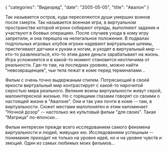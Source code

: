 {
   "categories": "Видеоряд",
   "date": "2005-05-05",
   "title": "Авалон"
}

Так называется остров, куда переселяются души умерших воинов после смерти. Так называется военная игра, в виртуальном пространстве которой игроки собирают отряды, выполняют задания и участвуют в боевых операциях. После случаев ухода в кому игру запретили, и она перешла на нелегальное положение. В подвалах подпольных игровых клубов игроки надевают виртуальные шлемы, пристегивают датчики к рукам и ногам, и уходят в виртуальный мир -- кто-то развлекаться, кто-то этим даже деньги зарабатывает на жизнь. Игра усложняется и в какой-то момент становится неотличима от реальности. Где-то там, на последних уровнях, можно найти "невозвращенцев", чьи тела лежат в коме перед терминалами...

Фильм с очень точно выдержаным стилем. Потрясающий в своей яркости виртуальный мир контрастирует с какой-то нарочитой серостью мира реального. Великие воины виртуальности живут серой, малоинтересной жизнью. Но с горящими глазами говорят со своими о настоящей жизни в "Авалоне". Они и так уже почти в коме -- там, в виртуальности. Сюжет местами малопонятен и этим напоминает "Ночной дозор" -- настолько же культовый фильм "для своих". Такая "Матрица" по-японски...

Фильм интересен прежде всего исследованием самого феномена виртуальности и людей, живущих ею. Исследованием успешным -- понимание приходит не только на уровне идей, но и на уровне чувств и эмоций. Один из самых любимых моих фильмов...
